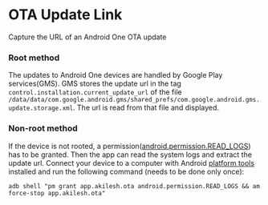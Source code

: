 # OTA Update Link
Capture the URL of an Android One OTA update

### Root method
  The updates to Android One devices are handled by Google Play services(GMS). GMS stores the update url in the tag `control.installation.current_update_url` of the file `/data/data/com.google.android.gms/shared_prefs/com.google.android.gms.update.storage.xml`.
The url is read from that file and displayed.
  
### Non-root method
  If the device is not rooted, a permission([android.permission.READ_LOGS](https://developer.android.com/reference/android/Manifest.permission#READ_LOGS)) has to be granted. Then the app can read the system logs and extract the update url.
Connect your device to a computer with Android [platform tools](https://developer.android.com/studio/releases/platform-tools) installed and run the following command (needs to be done only once):

`adb shell "pm grant app.akilesh.ota android.permission.READ_LOGS && am force-stop app.akilesh.ota"`
